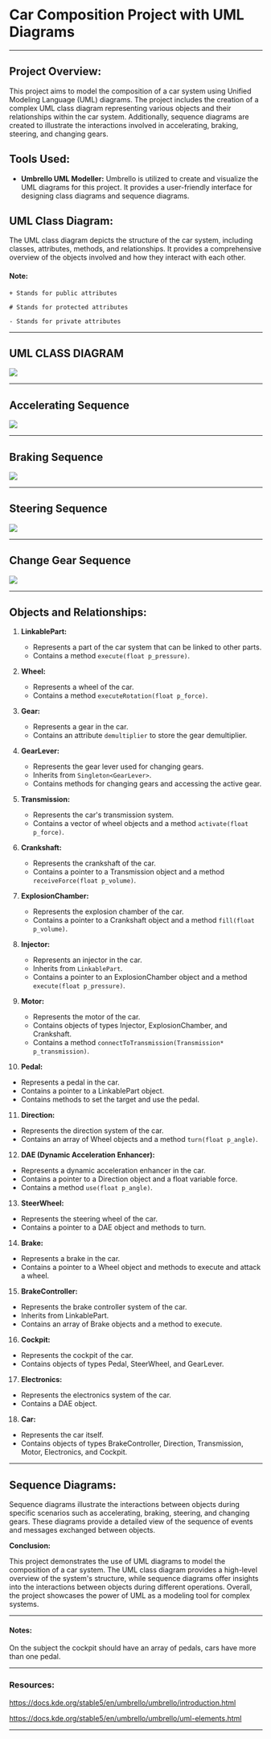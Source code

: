 # **Car Composition Project with UML Diagrams**

---

## **Project Overview:**

This project aims to model the composition of a car system using Unified Modeling Language (UML) diagrams. The project includes the creation of a complex UML class diagram representing various objects and their relationships within the car system. Additionally, sequence diagrams are created to illustrate the interactions involved in accelerating, braking, steering, and changing gears.

## **Tools Used:**

- **Umbrello UML Modeller:** Umbrello is utilized to create and visualize the UML diagrams for this project. It provides a user-friendly interface for designing class diagrams and sequence diagrams.

## **UML Class Diagram:**

The UML class diagram depicts the structure of the car system, including classes, attributes, methods, and relationships. It provides a comprehensive overview of the objects involved and how they interact with each other.

#### Note:
    + Stands for public attributes

    # Stands for protected attributes

    - Stands for private attributes

***
## UML CLASS DIAGRAM

<img src="./class-diagram.svg">

***

## Accelerating Sequence

<img src="./Accelerating.svg">

***

## Braking Sequence

<img src="./Braking.svg">

***

## Steering Sequence

<img src="./Steering.svg">

***

## Change Gear Sequence

<img src="./ChangeGear.svg">


***

## **Objects and Relationships:**

1. **LinkablePart:**
   - Represents a part of the car system that can be linked to other parts.
   - Contains a method `execute(float p_pressure)`.

2. **Wheel:**
   - Represents a wheel of the car.
   - Contains a method `executeRotation(float p_force)`.

3. **Gear:**
   - Represents a gear in the car.
   - Contains an attribute `demultiplier` to store the gear demultiplier.

4. **GearLever:**
   - Represents the gear lever used for changing gears.
   - Inherits from `Singleton<GearLever>`.
   - Contains methods for changing gears and accessing the active gear.

5. **Transmission:**
   - Represents the car's transmission system.
   - Contains a vector of wheel objects and a method `activate(float p_force)`.

6. **Crankshaft:**
   - Represents the crankshaft of the car.
   - Contains a pointer to a Transmission object and a method `receiveForce(float p_volume)`.

7. **ExplosionChamber:**
   - Represents the explosion chamber of the car.
   - Contains a pointer to a Crankshaft object and a method `fill(float p_volume)`.

8. **Injector:**
   - Represents an injector in the car.
   - Inherits from `LinkablePart`.
   - Contains a pointer to an ExplosionChamber object and a method `execute(float p_pressure)`.

9. **Motor:**
   - Represents the motor of the car.
   - Contains objects of types Injector, ExplosionChamber, and Crankshaft.
   - Contains a method `connectToTransmission(Transmission* p_transmission)`.

10. **Pedal:**
   - Represents a pedal in the car.
   - Contains a pointer to a LinkablePart object.
   - Contains methods to set the target and use the pedal.

11. **Direction:**
   - Represents the direction system of the car.
   - Contains an array of Wheel objects and a method `turn(float p_angle)`.

12. **DAE (Dynamic Acceleration Enhancer):**
   - Represents a dynamic acceleration enhancer in the car.
   - Contains a pointer to a Direction object and a float variable force.
   - Contains a method `use(float p_angle)`.

13. **SteerWheel:**
   - Represents the steering wheel of the car.
   - Contains a pointer to a DAE object and methods to turn.

14. **Brake:**
   - Represents a brake in the car.
   - Contains a pointer to a Wheel object and methods to execute and attack a wheel.

15. **BrakeController:**
   - Represents the brake controller system of the car.
   - Inherits from LinkablePart.
   - Contains an array of Brake objects and a method to execute.

16. **Cockpit:**
   - Represents the cockpit of the car.
   - Contains objects of types Pedal, SteerWheel, and GearLever.

17. **Electronics:**
   - Represents the electronics system of the car.
   - Contains a DAE object.

18. **Car:**
   - Represents the car itself.
   - Contains objects of types BrakeController, Direction, Transmission, Motor, Electronics, and Cockpit.

***

## **Sequence Diagrams:**

Sequence diagrams illustrate the interactions between objects during specific scenarios such as accelerating, braking, steering, and changing gears. These diagrams provide a detailed view of the sequence of events and messages exchanged between objects.

**Conclusion:**

This project demonstrates the use of UML diagrams to model the composition of a car system. The UML class diagram provides a high-level overview of the system's structure, while sequence diagrams offer insights into the interactions between objects during different operations. Overall, the project showcases the power of UML as a modeling tool for complex systems.

---

#### Notes:

On the subject the cockpit should have an array of pedals, cars have more than one pedal.

---

### Resources: 

https://docs.kde.org/stable5/en/umbrello/umbrello/introduction.html

https://docs.kde.org/stable5/en/umbrello/umbrello/uml-elements.html

***
